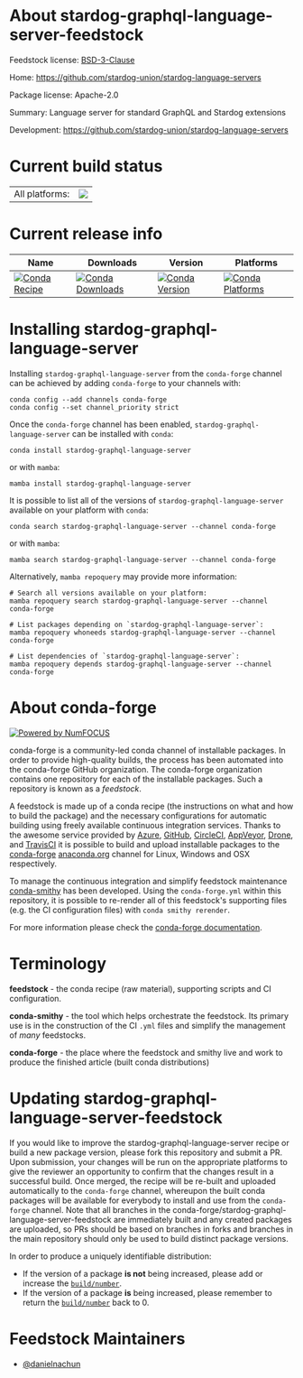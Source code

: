About stardog-graphql-language-server-feedstock
===============================================

Feedstock license: [BSD-3-Clause](https://github.com/conda-forge/stardog-graphql-language-server-feedstock/blob/main/LICENSE.txt)

Home: https://github.com/stardog-union/stardog-language-servers

Package license: Apache-2.0

Summary: Language server for standard GraphQL and Stardog extensions

Development: https://github.com/stardog-union/stardog-language-servers

Current build status
====================


<table><tr><td>All platforms:</td>
    <td>
      <a href="https://dev.azure.com/conda-forge/feedstock-builds/_build/latest?definitionId=24384&branchName=main">
        <img src="https://dev.azure.com/conda-forge/feedstock-builds/_apis/build/status/stardog-graphql-language-server-feedstock?branchName=main">
      </a>
    </td>
  </tr>
</table>

Current release info
====================

| Name | Downloads | Version | Platforms |
| --- | --- | --- | --- |
| [![Conda Recipe](https://img.shields.io/badge/recipe-stardog--graphql--language--server-green.svg)](https://anaconda.org/conda-forge/stardog-graphql-language-server) | [![Conda Downloads](https://img.shields.io/conda/dn/conda-forge/stardog-graphql-language-server.svg)](https://anaconda.org/conda-forge/stardog-graphql-language-server) | [![Conda Version](https://img.shields.io/conda/vn/conda-forge/stardog-graphql-language-server.svg)](https://anaconda.org/conda-forge/stardog-graphql-language-server) | [![Conda Platforms](https://img.shields.io/conda/pn/conda-forge/stardog-graphql-language-server.svg)](https://anaconda.org/conda-forge/stardog-graphql-language-server) |

Installing stardog-graphql-language-server
==========================================

Installing `stardog-graphql-language-server` from the `conda-forge` channel can be achieved by adding `conda-forge` to your channels with:

```
conda config --add channels conda-forge
conda config --set channel_priority strict
```

Once the `conda-forge` channel has been enabled, `stardog-graphql-language-server` can be installed with `conda`:

```
conda install stardog-graphql-language-server
```

or with `mamba`:

```
mamba install stardog-graphql-language-server
```

It is possible to list all of the versions of `stardog-graphql-language-server` available on your platform with `conda`:

```
conda search stardog-graphql-language-server --channel conda-forge
```

or with `mamba`:

```
mamba search stardog-graphql-language-server --channel conda-forge
```

Alternatively, `mamba repoquery` may provide more information:

```
# Search all versions available on your platform:
mamba repoquery search stardog-graphql-language-server --channel conda-forge

# List packages depending on `stardog-graphql-language-server`:
mamba repoquery whoneeds stardog-graphql-language-server --channel conda-forge

# List dependencies of `stardog-graphql-language-server`:
mamba repoquery depends stardog-graphql-language-server --channel conda-forge
```


About conda-forge
=================

[![Powered by
NumFOCUS](https://img.shields.io/badge/powered%20by-NumFOCUS-orange.svg?style=flat&colorA=E1523D&colorB=007D8A)](https://numfocus.org)

conda-forge is a community-led conda channel of installable packages.
In order to provide high-quality builds, the process has been automated into the
conda-forge GitHub organization. The conda-forge organization contains one repository
for each of the installable packages. Such a repository is known as a *feedstock*.

A feedstock is made up of a conda recipe (the instructions on what and how to build
the package) and the necessary configurations for automatic building using freely
available continuous integration services. Thanks to the awesome service provided by
[Azure](https://azure.microsoft.com/en-us/services/devops/), [GitHub](https://github.com/),
[CircleCI](https://circleci.com/), [AppVeyor](https://www.appveyor.com/),
[Drone](https://cloud.drone.io/welcome), and [TravisCI](https://travis-ci.com/)
it is possible to build and upload installable packages to the
[conda-forge](https://anaconda.org/conda-forge) [anaconda.org](https://anaconda.org/)
channel for Linux, Windows and OSX respectively.

To manage the continuous integration and simplify feedstock maintenance
[conda-smithy](https://github.com/conda-forge/conda-smithy) has been developed.
Using the ``conda-forge.yml`` within this repository, it is possible to re-render all of
this feedstock's supporting files (e.g. the CI configuration files) with ``conda smithy rerender``.

For more information please check the [conda-forge documentation](https://conda-forge.org/docs/).

Terminology
===========

**feedstock** - the conda recipe (raw material), supporting scripts and CI configuration.

**conda-smithy** - the tool which helps orchestrate the feedstock.
                   Its primary use is in the construction of the CI ``.yml`` files
                   and simplify the management of *many* feedstocks.

**conda-forge** - the place where the feedstock and smithy live and work to
                  produce the finished article (built conda distributions)


Updating stardog-graphql-language-server-feedstock
==================================================

If you would like to improve the stardog-graphql-language-server recipe or build a new
package version, please fork this repository and submit a PR. Upon submission,
your changes will be run on the appropriate platforms to give the reviewer an
opportunity to confirm that the changes result in a successful build. Once
merged, the recipe will be re-built and uploaded automatically to the
`conda-forge` channel, whereupon the built conda packages will be available for
everybody to install and use from the `conda-forge` channel.
Note that all branches in the conda-forge/stardog-graphql-language-server-feedstock are
immediately built and any created packages are uploaded, so PRs should be based
on branches in forks and branches in the main repository should only be used to
build distinct package versions.

In order to produce a uniquely identifiable distribution:
 * If the version of a package **is not** being increased, please add or increase
   the [``build/number``](https://docs.conda.io/projects/conda-build/en/latest/resources/define-metadata.html#build-number-and-string).
 * If the version of a package **is** being increased, please remember to return
   the [``build/number``](https://docs.conda.io/projects/conda-build/en/latest/resources/define-metadata.html#build-number-and-string)
   back to 0.

Feedstock Maintainers
=====================

* [@danielnachun](https://github.com/danielnachun/)

